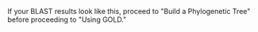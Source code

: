 If your BLAST results look like this, proceed to "Build a Phylogenetic Tree" before proceeding to "Using GOLD."